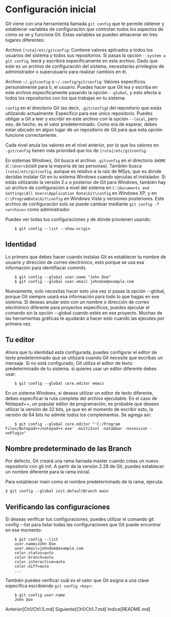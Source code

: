 # Configuración inicial 
Git viene con una herramienta llamada `git config` que te permite obtener y establecer variables de configuración que controlan todos los aspectos de cómo se ve y funciona Git. Estas variables se pueden almacenar en tres lugares diferentes:

Archivo `[ruta]/etc/gitconfig`: Contiene valores aplicados a todos los usuarios del sistema y todos sus repositorios. Si pasas la opción `--system a git config`, leerá y escribirá específicamente en este archivo. Dado que este es un archivo de configuración del sistema, necesitarías privilegios de administrador o superusuario para realizar cambios en él.

Archivo `~/.gitconfig` o `~/.config/git/config`: Valores específicos personalmente para ti, el usuario. Puedes hacer que Git lea y escriba en este archivo específicamente pasando la opción `--global`, y esto afecta a todos los repositorios con los que trabajas en tu sistema.

`config` en el directorio Git (es decir, `.git/config`) del repositorio que estás utilizando actualmente: Específico para ese único repositorio. Puedes obligar a Git a leer y escribir en este archivo con la opción `--local`, pero eso, de hecho, es el valor predeterminado. Como era de esperar, debes estar ubicado en algún lugar de un repositorio de Git para que esta opción funcione correctamente.

Cada nivel anula los valores en el nivel anterior, por lo que los valores en `.git/config` tienen más prioridad que los de `[ruta]/etc/gitconfig`.

En sistemas Windows, Git busca el archivo `.gitconfig` en el directorio `$HOME` (`C:\Users$USER` para la mayoría de las personas). También busca `[ruta]/etc/gitconfig`, aunque es relativo a la raíz de MSys, que es donde decidas instalar Git en tu sistema Windows cuando ejecutas el instalador. Si estás utilizando la versión 2.x o posterior de Git para Windows, también hay un archivo de configuración a nivel del sistema en `C:\Documents and Settings\All Users\Application Data\Git\config` en Windows XP, y en `C:\ProgramData\Git\config` en Windows Vista y versiones posteriores. Este archivo de configuración solo se puede cambiar mediante `git config -f <archivo>` como administrador.

Puedes ver todas tus configuraciones y de dónde provienen usando:
```
    $ git config --list --show-origin
```
## Identidad
Lo primero que debes hacer cuando instalas Git es establecer tu nombre de usuario y dirección de correo electrónico, esto porque se usa esa información para identifiacar commits.
```
    $ git config --global user.name "John Doe"
    $ git config --global user.email johndoe@example.com
```
Nuevamente, solo necesitas hacer esto una vez si pasas la opción --global, porque Git siempre usará esa información para todo lo que hagas en ese sistema. Si deseas anular esto con un nombre o dirección de correo electrónico diferente para proyectos específicos, puedes ejecutar el comando sin la opción --global cuando estés en ese proyecto.
Muchas de las herramientas gráficas te ayudarán a hacer esto cuando las ejecutes por primera vez.
## Tu editor
Ahora que tu identidad está configurada, puedes configurar el editor de texto predeterminado que se utilizará cuando Git necesite que escribas un mensaje. Si no está configurado, Git utiliza el editor de texto predeterminado de tu sistema.
si quieres usar un editor diferente debes usar:
```
    $ git config --global core.editor emacs
```
En un sistema Windows, si deseas utilizar un editor de texto diferente, debes especificar la ruta completa del archivo ejecutable.
En el caso de Notepad++, un popular editor de programación, es probable que desees utilizar la versión de 32 bits, ya que en el momento de escribir esto, la versión de 64 bits no admite todos los complementos.
Se agrega asi:
```
    $ git config --global core.editor "'C:/Program Files/Notepad++/notepad++.exe' -multiInst -notabbar -nosession -noPlugin"
```
## Nombre predeterminado de las Branch
Por defecto, Git creará una rama llamada master cuando creas un nuevo repositorio con git init. A partir de la versión 2.28 de Git, puedes establecer un nombre diferente para la rama inicial.

Para establecer main como el nombre predeterminado de la rama, ejecuta:
```
$ git config --global init.defaultBranch main
```
## Verificando las configuraciones
Si deseas verificar tus configuraciones, puedes utilizar el comando git config --list para listar todas las configuraciones que Git puede encontrar en ese momento:
```
    $ git config --list
    user.name=John Doe
    user.email=johndoe@example.com
    color.status=auto
    color.branch=auto
    color.interactive=auto
    color.diff=auto
    ...
```
También puedes verificar cuál es el valor que Git asigna a una clave específica escribiendo `git config <key>`:
```
    $ git config user.name
    John Doe
```

Anterior[Ch1/Ch1.5.md]
Siguiente[Ch1/Ch1.7.md]
Indice[README.md]